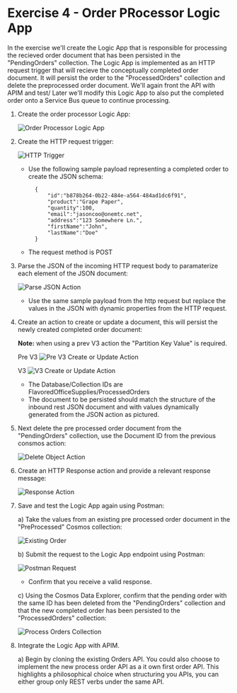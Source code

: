 # Exercise 4 - Order PRocessor Logic App

In the exercise we'll create the Logic App that is responsible for processing the recieved order document that has been persisted in the "PendingOrders" collection.  The Logic App is implemented as an HTTP request trigger that will recieve the conceptually completed order document.  It will persist the order to the "ProcessedOrders" collection and delete the preprocessed order document.  We'll again front the API with APIM and test/ Later we'll modify this Logic App to also put the completed order onto a Service Bus queue to continue processing.

1) Create the order processor Logic App:

    ![Order Processor Logic App](./media/ex4/la2_op.png)

2) Create the HTTP request trigger:

    ![HTTP Trigger](./media/ex4/la2_op_httpreq.png)

    - Use the following sample payload representing a completed order to create the JSON schema:

            {
                "id":"b878b264-0b22-484e-a564-484ad1dc6f91",
                "product":"Grape Paper",
                "quantity":100,
                "email":"jasoncoo@onemtc.net",
                "address":"123 Somewhere Ln.",
                "firstName":"John",
                "lastName":"Doe"
            }

        
    - The request method is POST

3) Parse the JSON of the incoming HTTP request body to paramaterize each element of the JSON document:

    ![Parse JSON Action](./media/ex4/la2_op_pjson.png)

    - Use the same sample payload from the http request but replace the values in the JSON with dynamic properties from the HTTP request.

4) Create an action to create or update a document, this will persist the newly created completed order document:

    **Note:** when using a prev V3 action the "Partition Key Value" is required.

    Pre V3
    ![Pre V3 Create or Update Action](./media/ex4/la2_op_cdb.png)

    V3
    ![V3 Create or Update Action](./media/ex4/la2_op_cdbv3.png)

    - The Database/Collection IDs are FlavoredOfficeSupplies/ProcessedOrders
    - The document to be persisted should match the structure of the inbound rest JSON document and with values dynamically generated from the JSON action as pictured.
    

5) Next delete the pre processed order document from the "PendingOrders" collection, use the Document ID from the previous consmos action:

    ![Delete Object Action](./media/ex4/la2_op_cdbdel.png)


6) Create an HTTP Response action and provide a relevant response message:

    ![Response Action](./media/ex4/la2_op_res.png)

7) Save and test the Logic App again using Postman:

    a) Take the values from an existing pre processed order document in the "PreProcessed" Cosmos collection:  
    
    ![Existing Order](./media/ex4/la2_op_test1.png)

    b) Submit the request to the Logic App endpoint using Postman:

    ![Postman Request](./media/ex4/la2_op_test2.png)

    - Confirm that you receive a valid response.

    c) Using the Cosmos Data Explorer, confirm that the pending order with the same ID has been deleted from the "PendingOrders" collection and that the new completed order has been persisted to the "ProcessedOrders" collection:

    ![Process Orders Collection](./media/ex4/la2_op_test3.png)

8) Integrate the Logic App with APIM.

    a) Begin by cloning the existing Orders API.  You could also choose to implement the new process order API as a it own first order API.  This highlights a philosophical choice when structuring you APIs, you can either group only REST verbs under the same API.
